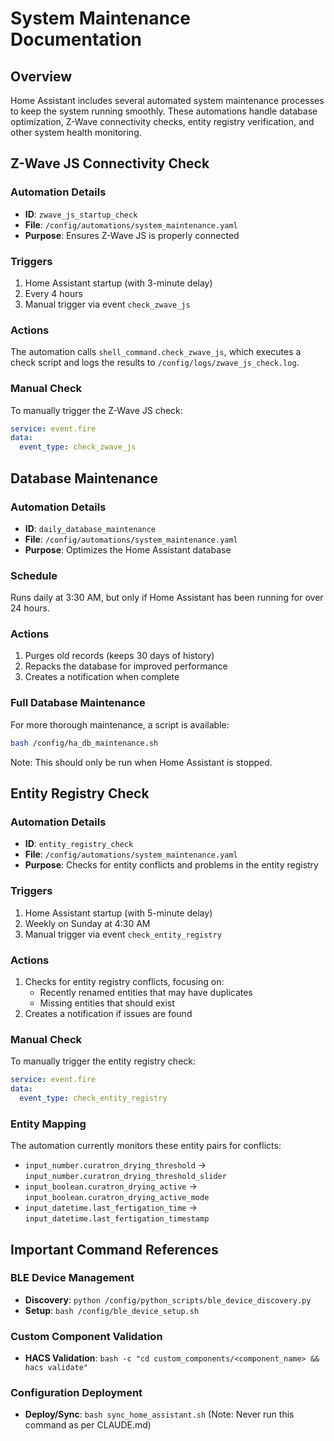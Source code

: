 # System Maintenance Documentation

## Overview
Home Assistant includes several automated system maintenance processes to keep the system running smoothly. These automations handle database optimization, Z-Wave connectivity checks, entity registry verification, and other system health monitoring.

## Z-Wave JS Connectivity Check

### Automation Details
- **ID**: `zwave_js_startup_check`
- **File**: `/config/automations/system_maintenance.yaml`
- **Purpose**: Ensures Z-Wave JS is properly connected

### Triggers
1. Home Assistant startup (with 3-minute delay)
2. Every 4 hours
3. Manual trigger via event `check_zwave_js`

### Actions
The automation calls `shell_command.check_zwave_js`, which executes a check script and logs the results to `/config/logs/zwave_js_check.log`.

### Manual Check
To manually trigger the Z-Wave JS check:
```yaml
service: event.fire
data:
  event_type: check_zwave_js
```

## Database Maintenance

### Automation Details
- **ID**: `daily_database_maintenance`
- **File**: `/config/automations/system_maintenance.yaml`
- **Purpose**: Optimizes the Home Assistant database

### Schedule
Runs daily at 3:30 AM, but only if Home Assistant has been running for over 24 hours.

### Actions
1. Purges old records (keeps 30 days of history)
2. Repacks the database for improved performance
3. Creates a notification when complete

### Full Database Maintenance
For more thorough maintenance, a script is available:
```bash
bash /config/ha_db_maintenance.sh
```
Note: This should only be run when Home Assistant is stopped.

## Entity Registry Check

### Automation Details
- **ID**: `entity_registry_check`
- **File**: `/config/automations/system_maintenance.yaml`
- **Purpose**: Checks for entity conflicts and problems in the entity registry

### Triggers
1. Home Assistant startup (with 5-minute delay)
2. Weekly on Sunday at 4:30 AM
3. Manual trigger via event `check_entity_registry`

### Actions
1. Checks for entity registry conflicts, focusing on:
   - Recently renamed entities that may have duplicates
   - Missing entities that should exist
2. Creates a notification if issues are found

### Manual Check
To manually trigger the entity registry check:
```yaml
service: event.fire
data:
  event_type: check_entity_registry
```

### Entity Mapping
The automation currently monitors these entity pairs for conflicts:
- `input_number.curatron_drying_threshold` → `input_number.curatron_drying_threshold_slider`
- `input_boolean.curatron_drying_active` → `input_boolean.curatron_drying_active_mode`
- `input_datetime.last_fertigation_time` → `input_datetime.last_fertigation_timestamp`

## Important Command References

### BLE Device Management
- **Discovery**: `python /config/python_scripts/ble_device_discovery.py`
- **Setup**: `bash /config/ble_device_setup.sh`

### Custom Component Validation
- **HACS Validation**: `bash -c "cd custom_components/<component_name> && hacs validate"`

### Configuration Deployment
- **Deploy/Sync**: `bash sync_home_assistant.sh` (Note: Never run this command as per CLAUDE.md)